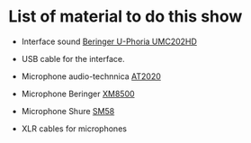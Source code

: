 # List of material to do this show
- Interface sound [Beringer U-Phoria UMC202HD](https://mediadl.musictribe.com/media/PLM/data/docs/UMC/UMC404HD_UMC204HD_UMC202HD_UMC22_UM2_QSG_WW.pdf)
- USB cable for the interface.
- Microphone audio-technnica [AT2020](https://www.audio-technica.com/es-es/at2020) 

- Microphone Beringer [XM8500](https://mediadl.musictribe.com/media/PLM/data/docs/P0120/S_BE_P0120_XM8500_A4_WW.pdf)
- Microphone Shure [SM58](https://www.shure.com/es-ES/productos/microfonos/sm58?variant=SM58-LCE)
- XLR cables for microphones
